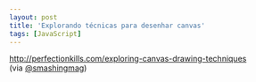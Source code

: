 ```yaml
---
layout: post
title: 'Explorando técnicas para desenhar canvas'
tags: [JavaScript]
---
```


<http://perfectionkills.com/exploring-canvas-drawing-techniques><br>
(via [@smashingmag](https://twitter.com/smashingmag/status/415780804988379137))
